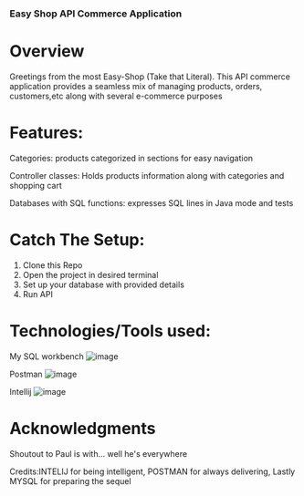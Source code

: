 ### Easy Shop API Commerce Application

# Overview
Greetings from the most Easy-Shop (Take that Literal). This API commerce application provides a seamless mix of managing products, orders, customers,etc along with several e-commerce purposes

# Features:
Categories: products categorized in sections for easy navigation

Controller classes: Holds products information along with categories and shopping cart

Databases with SQL functions: expresses SQL lines in Java mode and tests

# Catch The Setup:
1. Clone this Repo
2. Open the project in desired terminal
3. Set up your database with provided details
4. Run API

# Technologies/Tools used:
My SQL workbench
![image](https://github.com/Lizata/EasyShop/assets/147072859/20adf3eb-3402-45c8-bf96-c9ec51a2b1e3)

Postman
![image](https://github.com/Lizata/EasyShop/assets/147072859/d86b22c7-d9ee-404c-9c68-1288d9bda7f6)

Intellij
![image](https://github.com/Lizata/EasyShop/assets/147072859/b4dca363-01d7-4493-b0ae-fe2967f9298d)

# Acknowledgments
Shoutout to Paul is with... well he's everywhere

Credits:INTELIJ for being intelligent, POSTMAN for always delivering, Lastly MYSQL for preparing the sequel


